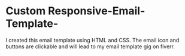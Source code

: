 # Custom Responsive-Email-Template-
I created this email template using HTML and CSS. The email icon and buttons are clickable and will lead to my email template gig on fiverr.
